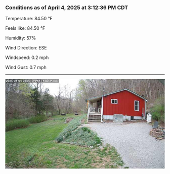 ### Conditions as of April 4, 2025 at 3:12:36 PM CDT 

Temperature: 84.50 &deg;F

Feels like: 84.50 &deg;F

Humidity: 57%

Wind Direction: ESE

Windspeed: 0.2 mph

Wind Gust: 0.7 mph

---

<img src="./images/latest.jpeg"/>

